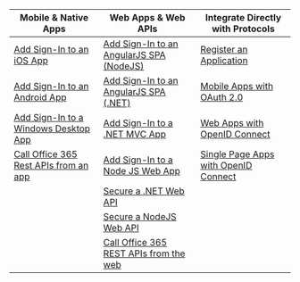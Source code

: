 | Mobile & Native Apps | Web Apps & Web APIs | Integrate Directly with Protocols |
| ----------------------- | ------------------------------- | --------------------- |
| [Add Sign-In to an iOS App](active-directory-v2-devquickstarts-ios.md) | [Add Sign-In to an AngularJS SPA (NodeJS)](active-directory-v2-devquickstarts-angular-node.md) | [Register an Application](active-directory-v2-app-registration.md) |
| [Add Sign-In to an Android App](active-directory-v2-devquickstarts-android.md) | [Add Sign-In to an AngularJS SPA (.NET)](active-directory-v2-devquickstarts-angular-dotnet.md) | [Mobile Apps with OAuth 2.0](active-directory-v2-protocols-oauth-code.md) |
| [Add Sign-In to a Windows Desktop App](active-directory-v2-devquickstarts-wpf.md) | [Add Sign-In to a .NET MVC App](active-directory-v2-devquickstarts-dotnet-web.md) | [Web Apps with OpenID Connect](active-directory-v2-protocols-oidc.md) |
| [Call Office 365 Rest APIs from an app](https://msdn.microsoft.com/office/office365/howto/authenticate-Office-365-APIs-using-v2) | [Add Sign-In to a Node JS Web App](active-directory-v2-devquickstarts-node-web.md) | [Single Page Apps with OpenID Connect](active-directory-v2-protocols-implicit.md)
|  | [Secure a .NET Web API](active-directory-v2-devquickstarts-dotnet-api.md) |  |
|  |  [Secure a NodeJS Web API](active-directory-v2-devquickstarts-node-api.md) |
|  | [Call Office 365 REST APIs from the web](https://msdn.microsoft.com/office/office365/howto/authenticate-Office-365-APIs-using-v2) |
